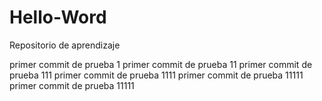 # Hello-Word
Repositorio de aprendizaje

primer commit de prueba 1
primer commit de prueba 11
primer commit de prueba 111
primer commit de prueba 1111
primer commit de prueba 11111
primer commit de prueba 11111
